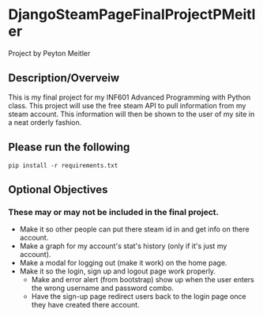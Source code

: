 # DjangoSteamPageFinalProjectPMeitler
Project by Peyton Meitler

## Description/Overveiw
This is my final project for my INF601 Advanced Programming with Python class.
This project will use the free steam API to pull information from my steam account.
This information will then be shown to the user of my site in a neat orderly fashion.

## Please run the following
```angular2html
pip install -r requirements.txt
```

## Optional Objectives
### These may or may not be included in the final project.
- Make it so other people can put there steam id in and get info on there account.
- Make a graph for my account's stat's history (only if it's just my account).
- Make a modal for logging out (make it work) on the home page.
- Make it so the login, sign up and logout page work properly.
  - Make and error alert (from bootstrap) show up when the user enters the wrong username and password combo.
  - Have the sign-up page redirect users back to the login page once they have created there account.